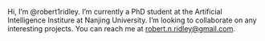 Hi, I’m @robert1ridley. I’m currently a PhD student at the Artificial Intelligence Institure at Nanjing University. I’m looking to collaborate on any interesting projects.
You can reach me at robert.n.ridley@gmail.com.

<!---
robert1ridley/robert1ridley is a ✨ special ✨ repository because its `README.md` (this file) appears on your GitHub profile.
You can click the Preview link to take a look at your changes.
--->
